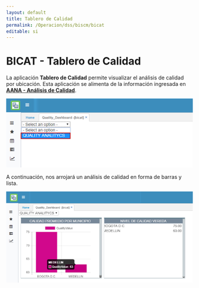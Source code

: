 ```yaml
---
layout: default
title: Tablero de Calidad
permalink: /Operacion/dss/biscm/bicat
editable: si
---
```


# BICAT - Tablero de Calidad


La aplicación **Tablero de Calidad** permite visualizar el análisis de calidad por ubicación. Esta aplicación se alimenta de la información  ingresada en [**AANA - Análisis de Calidad**]().  

![](bicat.png)

A continuación, nos arrojará un análisis de calidad en forma de barras y lista.  

![](bicat1.png)